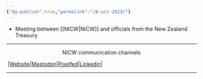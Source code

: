 ```yaml
---
{"dg-publish":true,"permalink":"/6-oct-2023/"}
---
```


- Meeting between [[NICW\|NICW]] and officials from the New Zealand Treasury

***
<p style="text-align: center;">NICW communication channels</p>

󠁧 |[Website](https://nationalinfrastructurecommission.wales)|[Mastodon](https://toot.wales/@NICW)|[Pixelfed](https://pix.toot.wales/NICW)|[Linkedin](https://www.linkedin.com/company/26268509/)|
***
